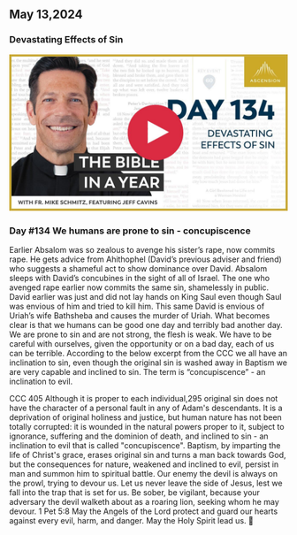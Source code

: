 ## May 13,2024

### Devastating Effects of Sin

[![Devastating Effects of Sin](https://raw.githubusercontent.com/linusjf/BIAY/main/May/jpgs/Day134.jpg)](https://youtu.be/SWpv2XiqxR4 "Devastating Effects of Sin")

### Day #134 We humans are prone to sin - concupiscence

Earlier Absalom was so zealous to avenge his sister’s rape, now commits rape. He gets advice from Ahithophel (David’s previous adviser and friend) who suggests a shameful act to show dominance over David. Absalom sleeps with David’s concubines in the sight of all of Israel. The one who avenged rape earlier now commits the same sin, shamelessly in public.
David earlier was just and did not lay hands on King Saul even though Saul was envious of him and tried to kill him. This same David is envious of Uriah’s wife Bathsheba and causes the murder of Uriah.
What becomes clear is that we humans can be good one day and terribly bad another day. We are prone to sin and are not strong, the flesh is weak.
We have to be careful with ourselves, given the opportunity or on a bad day, each of us can be terrible. According to the below excerpt from the CCC we all have an inclination to sin, even though the original sin is washed away in Baptism we are very capable and inclined to sin. The term is “concupiscence” - an inclination to evil.

CCC 405 Although it is proper to each individual,295 original sin does not have the character of a personal fault in any of Adam's descendants. It is a deprivation of original holiness and justice, but human nature has not been totally corrupted: it is wounded in the natural powers proper to it, subject to ignorance, suffering and the dominion of death, and inclined to sin - an inclination to evil that is called "concupiscence". Baptism, by imparting the life of Christ's grace, erases original sin and turns a man back towards God, but the consequences for nature, weakened and inclined to evil, persist in man and summon him to spiritual battle.
Our enemy the devil is always on the prowl, trying to devour us. Let us never leave the side of Jesus, lest we fall into the trap that is set for us.
Be sober, be vigilant, because your adversary the devil walketh about as a roaring lion, seeking whom he may devour. 1 Pet 5:8
May the Angels of the Lord protect and guard our hearts against every evil, harm, and danger.
May the Holy Spirit lead us. 🙏
